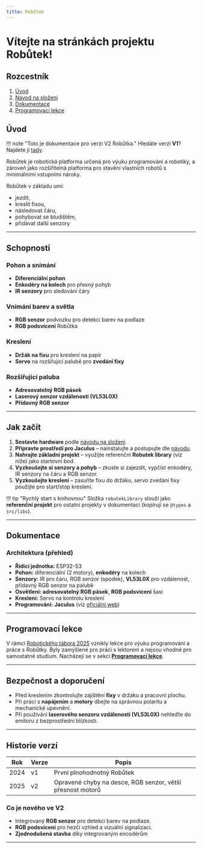 ```yaml
---
title: Robůtek
---
```


# Vítejte na stránkách projektu Robůtek!

## Rozcestník

1. [Úvod](#Úvod)
2. [Návod na složení](robotAssembly/stage1)
3. [Dokumentace]()
4. [Programovací lekce](robot/)

## Úvod

!!! note "Toto je dokumentace pro verzi V2 Robůtka."
    Hledáte verzi **V1**?
    Najdete ji [tady](../v1).

Robůtek je robotická platforma určená pro výuku programování a robotiky, a zároveň jako rozšiřitelná platforma pro stavění vlastních robotů s minimálními vstupními nároky.

Robůtek v základu umí:

- jezdit,
- kreslit fixou,
- následovat čáru,
- pohybovat se bludištěm,
- přidávat další senzory

---

## Schopnosti

### Pohon a snímání
- **Diferenciální pohon**
- **Enkodéry na kolech** pro přesný pohyb
- **IR senzory** pro sledování čáry

### Vnímání barev a světla
- **RGB senzor** podvozku pro detekci barev na podlaze
- **RGB podsvícení** Robůtka

### Kreslení
- **Držák na fixu** pro kreslení na papír
- **Servo** na rozšiřující palubě pro **zvedání fixy**

### Rozšiřující paluba
- **Adresovatelný RGB pásek**
- **Laserový senzor vzdálenosti (VL53L0X)**
- **Přídavný RGB senzor**

---

## Jak začít

1. **Sestavte hardware** podle [návodu na složení](robotAssembly/stage1).
2. **Připravte prostředí pro Jaculus** – nainstalujte a postupujte dle [návodu](robot/lekce0/).
3. **Nahrajte základní projekt** – využijte referenční **Robutek library** (viz níže) jako startovní bod.
4. **Vyzkoušejte si senzory a pohyb** – zkuste si zajezdit, vypčíst enkodéry, IR senzory na čáru a RGB senzor.
5. **Vyzkoušejte kreslení** – zasuňte fixu do držáku, servo zvedání fixy použijte pro start/stop kreslení.

!!! tip "Rychlý start s knihovnou"
    Složka `robutekLibrary` slouží jako **referenční projekt** pro ostatní projekty v dokumentaci (kopírují se `@types` a `src/libs`).

---

## Dokumentace

### Architektura (přehled)
- **Řídicí jednotka:** ESP32-S3
- **Pohon:** diferenciální (2 motory), **enkodéry** na kolech
- **Senzory:** IR pro čáru, RGB senzor (spodek), **VL53L0X** pro vzdálenost, přídavný RGB senzor na palubě
- **Osvětlení: adresovatelný RGB pásek**, **RGB podsvícení** šasi
- **Kreslení:** Servo na kontrolu kreslení
- **Programování:** **Jaculus** (viz [oficiální web](https://jaculus.org/getting-started/))

---

## Programovací lekce

V rámci [Robotického tábora 2025](https://robotickytabor.cz/) vznikly lekce pro výuku programování a práce s Robůtky.
Byly zamýšlené pro práci s lektorem a nejsou vhodné pro samostatné studium.
Nacházejí se v sekci [**Programovací lekce**](robot/).

---

## Bezpečnost a doporučení

- Před kreslením zkontrolujte zajištění **fixy** v držáku a pracovní plochu.
- Při práci s **napájením** a **motory** dbejte na správnou polaritu a mechanické upevnění.
- Při používání **laserového senzoru vzdálenosti (VL53L0X)** nehleďte do emitoru z bezprostřední blízkosti.

---

## Historie verzí

| Rok  | Verze | Popis                                                          |
|------|-------|----------------------------------------------------------------|
| 2024 | v1    | První plnohodnotný Robůtek                                    |
| 2025 | v2    | Opravené chyby na desce, RGB senzor, větší přesnost motorů    |

### Co je nového ve V2

- Integrovaný **RGB senzor** pro detekci barev na podlaze.
- **RGB podsvícení** pro hezčí vzhled a vizuální signalizaci.
- **Zjednodušená stavba** díky integrovaným encodérům

---


